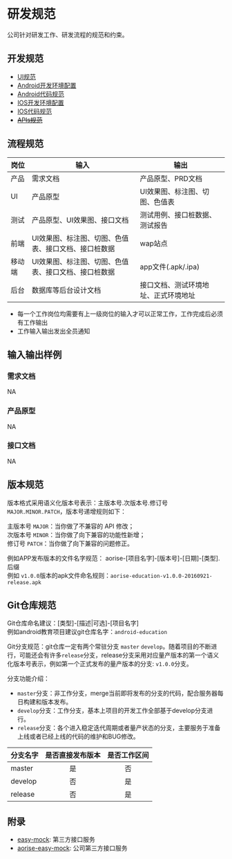 # 研发规范

公司针对研发工作、研发流程的规范和约束。

## 开发规范

- [UI规范](https://github.com/aorise-org/standard/blob/master/standard/UI规范.md)
- [Android开发环境配置](https://github.com/aorise-org/standard/blob/master/standard/Android开发环境配置.md)
- [Android代码规范](https://github.com/aorise-org/standard/blob/master/standard/Android代码规范.md)
- [IOS开发环境配置](https://github.com/aorise-org/standard/blob/master/standard/IOS开发环境配置.md)
- [IOS代码规范](https://github.com/aorise-org/standard/blob/master/standard/IOS代码规范.md)
- [~~APIs规范~~](https://github.com/aorise-org/standard/blob/master/standard/APIs规范.md)

## 流程规范
|  岗位  |                         输入                         |                 输出                 | 
| ------ | ---------------------------------------------------- | ------------------------------------ | 
| 产品   | 需求文档                                    | 产品原型、PRD文档                             | 
| UI     | 产品原型                                             | UI效果图、标注图、切图、色值表       | 
| 测试   | 产品原型、UI效果图、接口文档                         | 测试用例、接口桩数据、测试报告       | 
| 前端   | UI效果图、标注图、切图、色值表、接口文档、接口桩数据 | wap站点                              | 
| 移动端 | UI效果图、标注图、切图、色值表、接口文档、接口桩数据 | app文件(.apk/.ipa)                   |
| 后台   | 数据库等后台设计文档                                 | 接口文档、测试环境地址、正式环境地址 | 


- 每一个工作岗位均需要有上一级岗位的输入才可以正常工作，工作完成后必须有工作输出
- 工作输入输出发出全员通知


## 输入输出样例

### 需求文档

NA   

### 产品原型

NA   

### 接口文档

NA

## 版本规范

版本格式采用语义化版本号表示：主版本号.次版本号.修订号 `MAJOR.MINOR.PATCH`，版本号递增规则如下：  

主版本号 `MAJOR`：当你做了不兼容的 API 修改；    
次版本号 `MINOR`：当你做了向下兼容的功能性新增；   
修订号 `PATCH`：当你做了向下兼容的问题修正。   


例如APP发布版本的文件名字规范：
aorise-[项目名字]-[版本号]-[日期]-[类型].后缀   
例如 `v1.0.0`版本的apk文件命名规则：`aorise-education-v1.0.0-20160921-release.apk`  

## Git仓库规范

Git仓库命名建议：[类型]-[描述|可选]-[项目名字]  
例如android教育项目建议git仓库名字：`android-education`

Git分支规范：git仓库一定有两个常驻分支 `master` `develop`。随着项目的不断进行，可能还会有许多`release`分支，release分支采用对应量产版本的第一个语义化版本号表示，例如第一个正式发布的量产版本的分支: `v1.0.0`分支。

分支功能介绍：
- `master`分支：非工作分支，merge当前即将发布的分支的代码，配合服务器每日构建和版本发布。
- `develop`分支：工作分支，基本上项目的开发工作全部基于develop分支进行。
- `release`分支：各个进入稳定迭代周期或者量产状态的分支，主要服务于准备上线或者已经上线的代码的维护和BUG修改。

分支名字  |  是否直接发布版本 |  是否工作区间 
--|:---:|:---:
master  |  是 |  否
develop  | 否  |  是
release | 否  |  是


## 附录

- [easy-mock](https://easy-mock.com): 第三方接口服务
- [aorise-easy-mock](http://10.16.3.26:7300/): 公司第三方接口服务